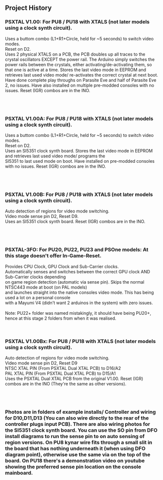 ## Project History



### PSXTAL V1.00: For PU8 / PU18 with XTALS (not later models using a clock synth circuit).<br />
Uses a buttom combo (L1+R1+Circle, held for ~5 seconds) to switch video modes.<br />
Reset on D2.<br />
Uses 2 physical XTALS on a PCB, the PCB doubles up all traces to the crystal oscillators EXCEPT the
power rail. The Arduino simply switches the power rails between the crystals, either activating/de-activating
them, so that one is active at a time. Stores the last video mode in EEPROM and retrieves last used video mode/ re-activates
the correct crystal at next boot.<br />
Have done complete play throughs on Parasite Eve and half of Parasite Eve 2, no issues. Have also installed
on multiple pre-modded consoles with no issues. Reset (IGR) combos are in the INO.<br />
<br />
<br />
<br />
### PSXTAL V1.00A: For PU8 / PU18 with XTALS (not later models using a clock synth circuit).<br />
Uses a buttom combo (L1+R1+Circle, held for ~5 seconds) to switch video modes.<br />
Reset on D2.<br />
Uses an SI5351 clock synth board. Stores the last video mode in EEPROM and retrieves last used video mode/ programs the<br />
SI5351 to last used mode on boot. Have installed on pre-modded consoles with no issues. Reset (IGR) combos are in the INO.<br />
<br />
<br />
<br />
### PSXTAL V1.00B: For PU8 / PU18 with XTALS (not later models using a clock synth circuit).<br />
Auto detection of regions for video mode switching.<br />
Video mode sense pin D2, Reset D9.<br />
Uses an SI5351 clock synth board. Reset (IGR) combos are in the INO.<br />
<br />
<br />
<br />
### PSXTAL-3FO: For PU20, PU22, PU23 and PSOne models: At this stage doesn't offer In-Game-Reset.<br />
Provides CPU Clock, GPU Clock and Sub-Carrier clocks.<br />
Automatically senses and switches between the correct GPU clock AND Sub-Carrier clocks depending<br />
on game region detection (automatic via sense pin). Skips the normal NTSC443 mode at boot (on PAL models)<br />
and launches straight into the native consoles video mode. This has being used a lot on a personal console<br />
with a Mayumi V4 (didn't want 2 arduinos in the system) with zero issues.<br />
<br />
Note: PU22+ folder was named mistakingly, it should have being PU20+, hence at this stage 2 folders from when it was realised.<br />
<br />
<br />
### PSXTAL V1.00Bx: For PU8 / PU18 with XTALS (not later models using a clock synth circuit).<br />
Auto detection of regions for video mode switching.<br />
Video mode sense pin D2, Reset D9<br />
NTSC XTAL PIN (From PSXTAL Dual XTAL PCB) to D16/A2<br />
PAL XTAL PIN (From PSXTAL Dual XTAL PCB) to D15/A1<br />
Uses the PSXTAL Dual XTAL PCB from the original V1.00. Reset (IGR) combos are in the INO (They're the same as other versions).<br />
<br />
<br />
<br />
### Photos are in folders of example installs/ Controller and wiring for D10,D11,D13 (You can also wire directly to the rear of the controller plugs input PCB). There are also wiring photos for the SI5351 clock synth board. You can use the SO pin from DFO install diagrams to run the sense pin to on auto sensing of region versions. On PU8 kynar wire fits through a small slit in the board that has nothing underneath it (when using DFO diagram point), otherwise use the same via on the top of the board. On PU18 there's a demonstration video on youtube showing the preferred sense pin location on the console mainboard.
